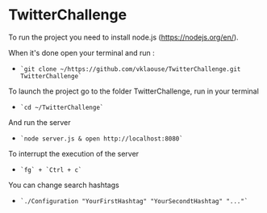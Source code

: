 # TwitterChallenge

To run the project you need to install node.js (https://nodejs.org/en/).

When it's done open your terminal and run :
*     `git clone ~/https://github.com/vklaouse/TwitterChallenge.git TwitterChallenge`

To launch the project go to the folder TwitterChallenge, run in your terminal
*     `cd ~/TwitterChallenge`
   
And run the server
*     `node server.js & open http://localhost:8080`

To interrupt the execution of the server
*     `fg` + `Ctrl + c`

You can change search hashtags
*     `./Configuration "YourFirstHashtag" "YourSecondtHashtag" "..."`
